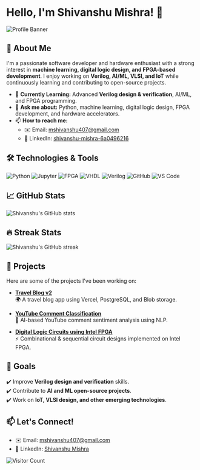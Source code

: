 # Hello, I'm Shivanshu Mishra! 👋  

![Profile Banner](https://img.freepik.com/premium-vector/man-working-laptop-cartoon-illustration_607277-152.jpg)

## 🚀 About Me  

I'm a passionate software developer and hardware enthusiast with a strong interest in **machine learning, digital logic design, and FPGA-based development**. I enjoy working on **Verilog, AI/ML, VLSI, and IoT** while continuously learning and contributing to open-source projects.  

- 🌱 **Currently Learning:** Advanced **Verilog design & verification**, AI/ML, and FPGA programming.  
- 💬 **Ask me about:** Python, machine learning, digital logic design, FPGA development, and hardware accelerators.  
- 📫 **How to reach me:**  
  - ✉️ Email: [mshivanshu407@gmail.com](mailto:mshivanshu407@gmail.com)  
  - 🔗 LinkedIn: [shivanshu-mishra-6a0496216](https://www.linkedin.com/in/shivanshu-mishra-6a0496216/)  

## 🛠️ Technologies & Tools

![Python](https://img.shields.io/badge/-Python-3776AB?style=flat&logo=python&logoColor=white)
![Jupyter](https://img.shields.io/badge/-Jupyter-F37626?style=flat&logo=jupyter&logoColor=white)
![FPGA](https://img.shields.io/badge/-FPGA-282828?style=flat)
![VHDL](https://img.shields.io/badge/-VHDL-008080?style=flat)
![Verilog](https://img.shields.io/badge/-Verilog-000000?style=flat)
![GitHub](https://img.shields.io/badge/-GitHub-181717?style=flat&logo=github&logoColor=white)
![VS Code](https://img.shields.io/badge/-VS%20Code-007ACC?style=flat&logo=visual-studio-code&logoColor=white) 

## 📈 GitHub Stats  

![Shivanshu's GitHub stats](https://github-readme-stats.vercel.app/api?username=shivanshu407&show_icons=true&theme=radical)  

## 🔥 Streak Stats  

![Shivanshu's GitHub streak](https://github-readme-streak-stats.herokuapp.com/?user=shivanshu407&theme=radical)  

## 💼 Projects  

Here are some of the projects I've been working on:  

- **[Travel Blog v2](https://github.com/shivanshu407/travelblogv2)**  
  🌍 A travel blog app using Vercel, PostgreSQL, and Blob storage.  

- **[YouTube Comment Classification](https://github.com/shivanshu407/YT-Comment-Classification)**  
  🤖 AI-based YouTube comment sentiment analysis using NLP.  

- **[Digital Logic Circuits using Intel FPGA](https://github.com/shivanshu407/Digital-Logic-Circuits-using-Intel-FPGA)**  
  ⚡ Combinational & sequential circuit designs implemented on Intel FPGA.  

## 🎯 Goals  

✔️ Improve **Verilog design and verification** skills.  
✔️ Contribute to **AI and ML open-source projects**.  
✔️ Work on **IoT, VLSI design, and other emerging technologies**.  

## 📫 Let's Connect!  

- ✉️ Email: [mshivanshu407@gmail.com](mailto:mshivanshu407@gmail.com)  
- 🔗 LinkedIn: [Shivanshu Mishra](https://www.linkedin.com/in/shivanshu-mishra-6a0496216/)  

![Visitor Count](https://visitor-badge.laobi.icu/badge?page_id=shivanshu407.shivanshu407)  
